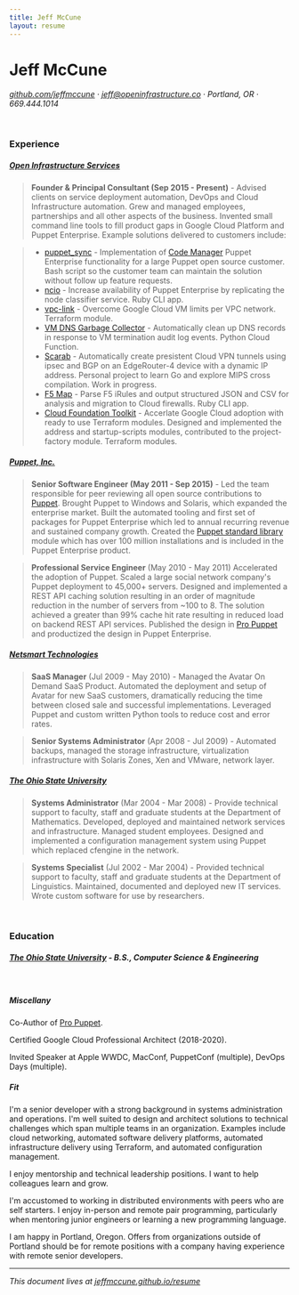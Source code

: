 ```yaml
---
title: Jeff McCune
layout: resume
---
```


# Jeff McCune

_[github.com/jeffmccune](https://github.com/jeffmccune) &middot; jeff@openinfrastructure.co &middot; Portland, OR &middot; 669.444.1014_

<br/>

### Experience

##### [Open Infrastructure Services](https://openinfrastructure.co)

> **Founder & Principal Consultant (Sep 2015 - Present)** - Advised clients on
> service deployment automation, DevOps and Cloud Infrastructure automation.
> Grew and managed employees, partnerships and all other aspects of the
> business.  Invented small command line tools to fill product gaps in Google
> Cloud Platform and Puppet Enterprise.  Example solutions delivered to
> customers include:

>  * [puppet_sync][puppet_sync] - Implementation of [Code
>    Manager][code_manager] Puppet Enterprise functionality for a large Puppet open
>    source customer.  Bash script so the customer team can maintain the
>    solution without follow up feature requests.
>  * [ncio][ncio] - Increase availability of Puppet Enterprise by replicating
>    the node classifier service.  Ruby CLI app.
>  * [vpc-link][vpc-link] - Overcome Google Cloud VM limits per VPC network.
>    Terraform module.
>  * [VM DNS Garbage Collector][vm-dns-gc] - Automatically clean up DNS records
>    in response to VM termination audit log events.  Python Cloud Function.
>  * [Scarab][scarab] - Automatically create presistent Cloud VPN tunnels using
>    ipsec and BGP on an EdgeRouter-4 device with a dynamic IP address.
>    Personal project to learn Go and explore MIPS cross compilation.  Work in
>    progress.
>  * [F5 Map][f5map] - Parse F5 iRules and output structured JSON and CSV for
>    analysis and migration to Cloud firewalls.  Ruby CLI app.
>  * [Cloud Foundation Toolkit][cft] - Accerlate Google Cloud adoption with
>    ready to use Terraform modules.  Designed and implemented the address and
>    startup-scripts modules, contributed to the project-factory module.
>    Terraform modules.

##### [Puppet, Inc.](https://puppet.com/)

> **Senior Software Engineer (May 2011 - Sep 2015)** - Led the team responsible
> for peer reviewing all open source contributions to [Puppet][puppet-code].
> Brought Puppet to Windows and Solaris, which expanded the enterprise market.
> Built the automated tooling and first set of packages for Puppet Enterprise
> which led to annual recurring revenue and sustained company growth.  Created
> the [Puppet standard library][stdlib] module which has over 100 million
> installations and is included in the Puppet Enterprise product.

> **Professional Service Engineer**  (May 2010 - May 2011) Accelerated the
> adoption of Puppet.  Scaled a large social network company's Puppet
> deployment to 45,000+ servers.  Designed and implemented a REST API caching
> solution resulting in an order of magnitude reduction in the number of
> servers from ~100 to 8.  The solution achieved a greater than 99% cache hit
> rate resulting in reduced load on backend REST API services.  Published the
> design in [Pro Puppet][Pro Puppet] and productized the design in Puppet
> Enterprise.

##### [Netsmart Technologies](https://www.ntst.com)

> **SaaS Manager** (Jul 2009 - May 2010) - Managed the Avatar On Demand SaaS
> Product.  Automated the deployment and setup of Avatar for new SaaS customers,
> dramatically reducing the time between closed sale and successful
> implementations.  Leveraged Puppet and custom written Python tools to reduce
> cost and error rates.

> **Senior Systems Administrator** (Apr 2008 - Jul 2009) - Automated backups,
> managed the storage infrastructure, virtualization infrastructure with Solaris
> Zones, Xen and VMware, network layer.

##### [The Ohio State University](https://www.osu.edu)

> **Systems Administrator** (Mar 2004 - Mar 2008) - Provide technical support to
> faculty, staff and graduate students at the Department of Mathematics.
> Developed, deployed and maintained network services and infrastructure.
> Managed student employees.  Designed and implemented a configuration
> management system using Puppet which replaced cfengine in the network.

> **Systems Specialist** (Jul 2002 - Mar 2004) - Provided technical support to
> faculty, staff and graduate students at the Department of Linguistics.
> Maintained, documented and deployed new IT services. Wrote custom software for
> use by researchers.

<br/>

### Education

##### [The Ohio State University](http://www.osu.edu/) - **B.S., Computer Science & Engineering**

<br/>

##### Miscellany

Co-Author of [Pro Puppet][Pro Puppet].

Certified Google Cloud Professional Architect (2018-2020).

Invited Speaker at Apple WWDC, MacConf, PuppetConf (multiple), DevOps Days (multiple).

##### Fit

I'm a senior developer with a strong background in systems administration and
operations.  I'm well suited to design and architect solutions to technical
challenges which span multiple teams in an organization.  Examples include
cloud networking, automated software delivery platforms, automated
infrastructure delivery using Terraform, and automated configuration management.

I enjoy mentorship and technical leadership positions.  I want to help
colleagues learn and grow.

I'm accustomed to working in distributed environments with peers who are self
starters.  I enjoy in-person and remote pair programming, particularly when
mentoring junior engineers or learning a new programming language.

I am happy in Portland, Oregon.  Offers from organizations outside of Portland
should be for remote positions with a company having experience with remote
senior developers.

----

_This document lives at [jeffmccune.github.io/resume][resume]_

[Pro Puppet]: http://www.apress.com/us/book/9781430230571
[ncio]: https://github.com/jeffmccune/ncio
[crossfader]: https://github.com/puppetlabs/crossfader
[resume]: https://jeffmccune.github.io/resume/
[puppet-code]: https://github.com/puppetlabs/puppet
[puppet_sync]: https://docs.google.com/document/d/1MhwmiKQDGjznkaNRVh7S1IdU2hQUYHtHCemckz77aSE/preview?usp=sharing
[code_manager]: https://puppet.com/docs/pe/latest/code_mgr.html
[vpc-link]: https://github.com/openinfrastructure/terraform-google-vpc-link
[scarab]: https://github.com/openinfrastructure/scarab
[vm-dns-gc]: https://github.com/GoogleCloudPlatform/professional-services/tree/master/examples/gcf-pubsub-vm-delete-event-handler
[f5map]: https://github.com/GoogleCloudPlatform/professional-services/pull/169
[cft]: https://cloud.google.com/foundation-toolkit/
[stdlib]: https://forge.puppet.com/puppetlabs/stdlib
